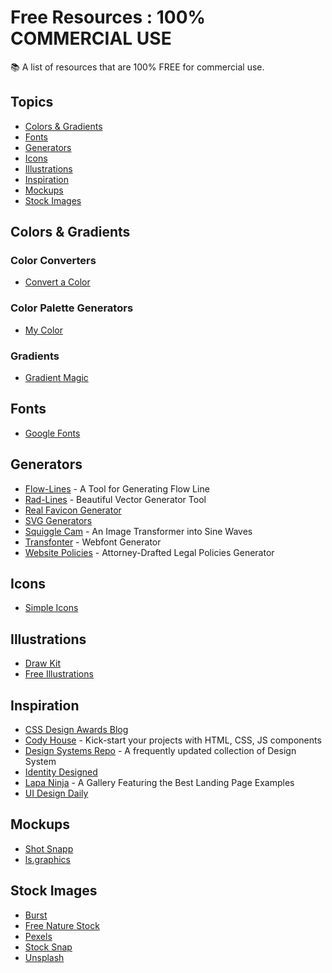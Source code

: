 # Free Resources : 100% COMMERCIAL USE
:books: A list of resources that are 100% FREE for commercial use.

## Topics
- [Colors & Gradients](#colors-&-gradients)
- [Fonts](#fonts)
- [Generators](#generators)
- [Icons](#icons)
- [Illustrations](#illustrations)
- [Inspiration](#inspiration)
- [Mockups](#mockups)
- [Stock Images](#stock-images)

## Colors & Gradients
### Color Converters
- [Convert a Color](https://convertacolor.com/)
### Color Palette Generators
- [My Color](https://mycolor.space/)
### Gradients
- [Gradient Magic](https://www.gradientmagic.com/)

## Fonts
- [Google Fonts](https://fonts.google.com/)

## Generators
- [Flow-Lines](https://msurguy.github.io/flow-lines/) - A Tool for Generating Flow Line
- [Rad-Lines](https://msurguy.github.io/rad-lines/) - Beautiful Vector Generator Tool
- [Real Favicon Generator](https://realfavicongenerator.net/)
- [SVG Generators](https://drawingbots.net/knowledge/tools)
- [Squiggle Cam](https://msurguy.github.io/SquiggleCam/) - An Image Transformer into Sine Waves
- [Transfonter](https://transfonter.org/) - Webfont Generator
- [Website Policies](https://www.websitepolicies.com/) - Attorney-Drafted Legal Policies Generator

## Icons
- [Simple Icons](https://simpleicons.org/)

## Illustrations
- [Draw Kit](https://drawkit.com/)
- [Free Illustrations](https://freeillustrations.xyz/)

## Inspiration
- [CSS Design Awards Blog](https://www.cssdesignawards.com/blog)
- [Cody House](https://codyhouse.co/) - Kick-start your projects with HTML, CSS, JS components
- [Design Systems Repo](https://designsystemsrepo.com/) - A frequently updated collection of Design System
- [Identity Designed](https://identitydesigned.com/)
- [Lapa Ninja](https://www.lapa.ninja/) - A Gallery Featuring the Best Landing Page Examples
- [UI Design Daily](https://www.uidesigndaily.com/)

## Mockups
- [Shot Snapp](https://shotsnapp.com/)
- [ls.graphics](https://www.ls.graphics/free-mockups)

## Stock Images
- [Burst](https://burst.shopify.com/)
- [Free Nature Stock](https://freenaturestock.com/)
- [Pexels](https://www.pexels.com/)
- [Stock Snap](https://stocksnap.io/)
- [Unsplash](https://unsplash.com/)